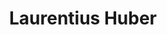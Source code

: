 ---
title: "Laurentius Huber"
presenter_id: laurentius_huber
permalink: /member_full_presentations/laurentius_huber
layout: member_all_presentations
---